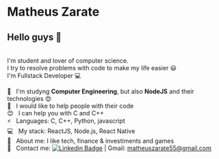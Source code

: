# Matheus Zarate

## Hello guys 👋

<br/>I'm student and lover of computer science.
<br/>I try to resolve problems with code to make my life easier :smiley:
<br/>I'm Fullstack Developer :computer:

 :rocket:  &nbsp; I'm studyng **Computer Engineering**, but also **NodeJS** and their technologies :heart_eyes:
 <br/> :purple_heart: &nbsp; I would like to help people with their code
 <br/> :blush: &nbsp; I can help you with C and C++
 <br/> :zap: &nbsp; Languages: C, C++, Python, javascript
 <br/> :computer: &nbsp; My stack: ReactJS, Node.js, React Native
 <br/> 💬  &nbsp; About me: I like tech, finance & investiments and games
 <br/> :email: &nbsp; Contact me: [![Linkedin Badge](https://img.shields.io/badge/-MatheusZarate-blue?style=flat-square&logo=Linkedin&logoColor=white&link=https://www.linkedin.com/in/matheus-zarate-6a92a7164/)](https://www.linkedin.com/in/matheus-zarate-6a92a7164/)
 |
Gmail: matheuszarate55@gmail.com
<!--
**zarateganso10/zarateganso10** is a ✨ _special_ ✨ repository because its `README.md` (this file) appears on your GitHub profile.

Here are some ideas to get you started:

- 🔭 I’m currently working on ...
- 🌱 I’m currently learning ...
- 👯 I’m looking to collaborate on ...
- 🤔 I’m looking for help with ...
- 💬 Ask me about ...
- 📫 How to reach me: ...
- 😄 Pronouns: ...
- ⚡ Fun fact: ...
-->

